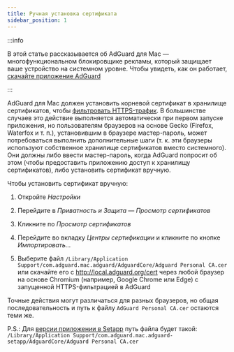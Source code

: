 ```yaml
---
title: Ручная установка сертификата
sidebar_position: 1
---
```


:::info

В этой статье рассказывается об AdGuard для Mac — многофункциональном блокировщике рекламы, который защищает ваше устройство на системном уровне. Чтобы увидеть, как он работает, [скачайте приложение AdGuard](https://agrd.io/download-kb-adblock)

:::

AdGuard для Mac должен установить корневой сертификат в хранилище сертификатов, чтобы [фильтровать HTTPS-трафик](/general/https-filtering/what-is-https-filtering). В большинстве случаев это действие выполняется автоматически при первом запуске приложения, но пользователям браузеров на основе Gecko (Firefox, Waterfox и т. п.), установившим в браузере мастер-пароль, может потребоваться выполнить дополнительные шаги (т. к. эти браузеры используют собственное хранилище сертификатов вместо системного). Они должны либо ввести мастер-пароль, когда AdGuard попросит об этом (чтобы предоставить приложению доступ к хранилищу сертификатов), либо установить сертификат вручную.

Чтобы установить сертификат вручную:

  1. Откройте *Настройки*

  2. Перейдите в *Приватность и Защита* — *Просмотр сертификатов*

  3. Кликните по *Просмотр сертификатов*

  4. Перейдите во вкладку *Центры сертификации* и кликните по кнопке *Импортировать...*

  5. Выберите файл `/Library/Application Support/com.adguard.mac.adguard/AdguardCore/Adguard Personal CA.cer` или скачайте его c http://local.adguard.org/cert через любой браузер на основе Chromium (например, Google Chrome или Edge) с запущенной HTTPS-фильтрацией в AdGuard

Точные действия могут различаться для разных браузеров, но общая последовательность и путь к файлу `AdGuard Personal CA.cer` остаются теми же.

P.S.: Для [версии приложении в Setapp](https://setapp.com/apps/adguard) путь файла будет такой: `/Library/Application Support/com.adguard.mac.adguard-setapp/AdguardCore/Adguard Personal CA.cer`
